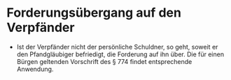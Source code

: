 # Forderungsübergang auf den Verpfänder

- Ist der Verpfänder nicht der persönliche Schuldner, so geht, soweit er den Pfandgläubiger befriedigt, die Forderung auf ihn über. Die für einen Bürgen geltenden Vorschrift des § 774 findet entsprechende Anwendung.

